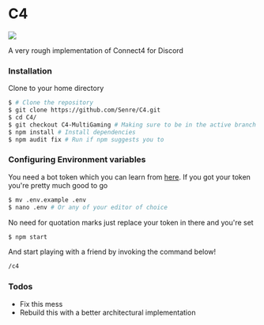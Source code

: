 # C4
![](https://cdn.discordapp.com/attachments/617407223395647520/735155217745707029/game.png)

A very rough implementation of Connect4 for Discord

### Installation

Clone to your home directory
```sh
$ # Clone the repository
$ git clone https://github.com/Senre/C4.git
$ cd C4/
$ git checkout C4-MultiGaming # Making sure to be in the active branch
$ npm install # Install dependencies
$ npm audit fix # Run if npm suggests you to
```

### Configuring Environment variables

You need a bot token which you can learn from [here](https://www.writebots.com/discord-bot-token/). If you got your token you're pretty much good to go

```sh
$ mv .env.example .env
$ nano .env # Or any of your editor of choice
```
No need for quotation marks just replace your token in there and you're set
```sh
$ npm start
```

And start playing with a friend by invoking the command below!
```sh
/c4
```

### Todos

 - Fix this mess
 - Rebuild this with a better architectural implementation
